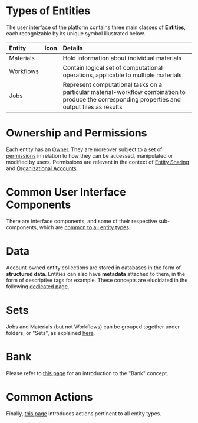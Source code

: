 # Types of Entities

The user interface of the platform contains three main classes of **Entities**, each recognizable by its unique symbol illustrated below.

| Entity    |  Icon      | Details        | 
| :-------- |:----------- |:------------- |
| Materials | <i class="zmdi zmdi-widgets"></i>    | Hold information about individual materials |
| Workflows | <i class="zmdi zmdi-dot-circle"></i> | Contain logical set of computational operations, applicable to multiple materials |
| Jobs      | <i class="zmdi zmdi-file"></i> | Represent computational tasks on a particular material-workflow combination to produce the corresponding properties and output files as results |


# Ownership and Permissions

Each entity has an [Owner](ownership.md). They are moreover subject to a set of [permissions](permissions.md) in relation to how they can be accessed, manipulated or modified by users. Permissions are relevant in the context of [Entity Sharing](/collaboration/sharing/ui.md) and [Organizational Accounts](/collaboration/organizations/overview.md). 

# Common User Interface Components

There are interface components, and some of their respective sub-components, which are [common to all entity types](ui/overview.md). 

# Data

Account-owned entity collections are stored in databases in the form of **structured data**.  Entities can also have **metadata**  attached to them, in the form of descriptive tags for example. These concepts are elucidated in the following [dedicated page](data.md).

# Sets

Jobs and Materials (but not Workflows) can be grouped together under folders, or "Sets", as explained [here](actions/sets.md).

# Bank

Please refer to [this page](bank.md) for an introduction to the "Bank" concept.

# Common Actions

Finally, [this page](/entities-general/actions/overview.md) introduces actions pertinent to all entity types.

